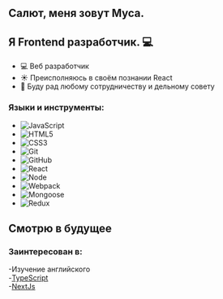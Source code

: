 ## Салют, меня зовут Муса.

## Я Frontend разработчик. 💻

- 💻 Веб разработчик
- ☀️ Преисполняюсь в своём познании React 
- 👯 Буду рад любому сотрудничеству и дельному совету

### Языки и инструменты:

- ![JavaScript](https://img.shields.io/badge/-JavaScript-black?logo=javascript&style=social)&nbsp;&nbsp;
- ![HTML5](https://img.shields.io/badge/-HTML5-black?logo=html5&style=social)&nbsp;&nbsp;
- ![CSS3](https://img.shields.io/badge/-CSS3-black?logo=css3&style=social)&nbsp;&nbsp;
- ![Git](https://img.shields.io/badge/-Git-black?logo=git&style=social)&nbsp;&nbsp;
- ![GitHub](https://img.shields.io/badge/-GitHub-black?logo=github&style=social)&nbsp;&nbsp;
- ![React](https://img.shields.io/badge/-React-white?logo=react&style=social)&nbsp;&nbsp;
- ![Node](https://img.shields.io/badge/-Node-white?logo=nodejs&style=social)&nbsp;&nbsp;
- ![Webpack](https://img.shields.io/badge/-Webpack-white?logo=webpack&style=social)&nbsp;&nbsp;
- ![Mongoose](https://img.shields.io/badge/-Mongoose-white?logo=mongoose&style=social)&nbsp;&nbsp;
- ![Redux](https://img.shields.io/badge/-Redux-white?logo=redux&style=social)&nbsp;&nbsp;

## Смотрю в будущее

<h3> Заинтересован в: </h3>

-Изучение английского<br/>
-[TypeScript](https://www.typescriptlang.org/)<br/>
-[NextJs](https://nextjs.org/)

